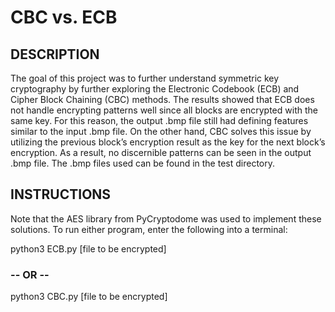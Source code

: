 # CBC vs. ECB

## DESCRIPTION
The goal of this project was to further understand symmetric key cryptography by further exploring the Electronic Codebook (ECB) and Cipher Block Chaining (CBC) methods. The results showed that ECB does not handle encrypting patterns well since all blocks are encrypted with the same key. For this reason, the output .bmp file still had defining features similar to the input .bmp file. On the other hand, CBC solves this issue by utilizing the previous block’s encryption result as the key for the next block’s encryption. As a result, no discernible patterns can be seen in the output .bmp file. The .bmp files used can be found in the test directory.


## INSTRUCTIONS
Note that the AES library from PyCryptodome was used to implement these solutions. To run either program, enter the following into a terminal:

python3 ECB.py [file to be encrypted]

### -- OR --

python3 CBC.py [file to be encrypted]
